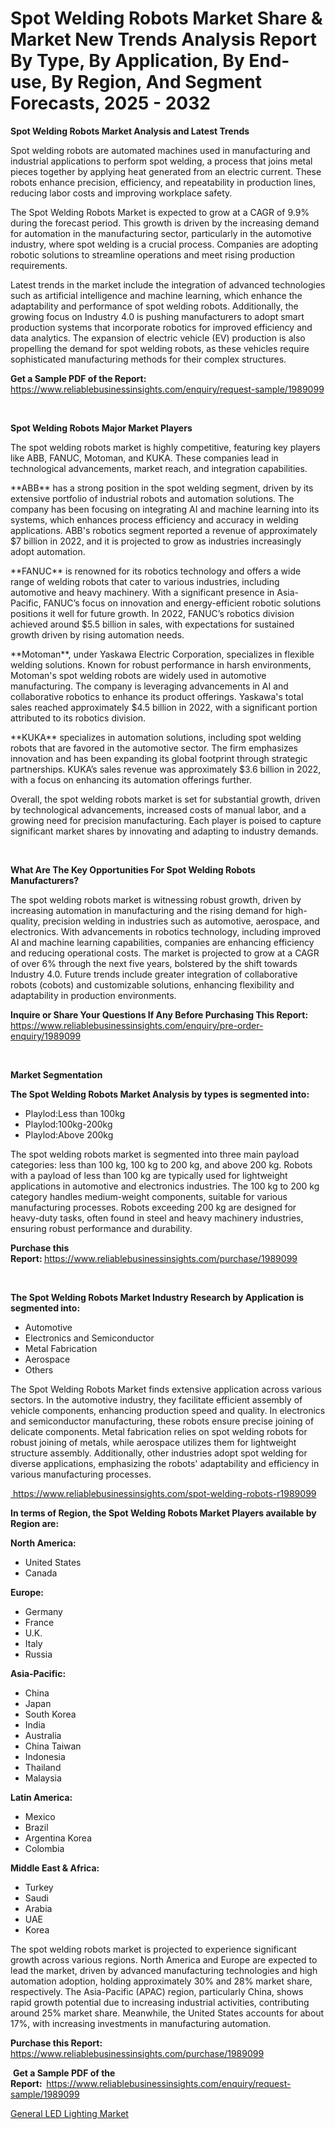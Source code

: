 <p><h1>Spot Welding Robots Market Share & Market New Trends Analysis Report By Type, By Application, By End-use, By Region, And Segment Forecasts, 2025 - 2032</h1></p><p><strong>Spot Welding Robots Market Analysis and Latest Trends</strong></p>
<p><p>Spot welding robots are automated machines used in manufacturing and industrial applications to perform spot welding, a process that joins metal pieces together by applying heat generated from an electric current. These robots enhance precision, efficiency, and repeatability in production lines, reducing labor costs and improving workplace safety. </p><p>The Spot Welding Robots Market is expected to grow at a CAGR of 9.9% during the forecast period. This growth is driven by the increasing demand for automation in the manufacturing sector, particularly in the automotive industry, where spot welding is a crucial process. Companies are adopting robotic solutions to streamline operations and meet rising production requirements. </p><p>Latest trends in the market include the integration of advanced technologies such as artificial intelligence and machine learning, which enhance the adaptability and performance of spot welding robots. Additionally, the growing focus on Industry 4.0 is pushing manufacturers to adopt smart production systems that incorporate robotics for improved efficiency and data analytics. The expansion of electric vehicle (EV) production is also propelling the demand for spot welding robots, as these vehicles require sophisticated manufacturing methods for their complex structures.</p></p>
<p><strong>Get a Sample PDF of the Report:&nbsp;</strong> <a href="https://www.reliablebusinessinsights.com/enquiry/request-sample/1989099?utm_campaign=2565&utm_medium=2&utm_source=Github&utm_content=ia&utm_term=20022025&utm_id=spot-welding-robots">https://www.reliablebusinessinsights.com/enquiry/request-sample/1989099</a></p>
<p>&nbsp;</p>
<p><strong>Spot Welding Robots Major Market Players</strong></p>
<p><p>The spot welding robots market is highly competitive, featuring key players like ABB, FANUC, Motoman, and KUKA. These companies lead in technological advancements, market reach, and integration capabilities.</p><p>**ABB** has a strong position in the spot welding segment, driven by its extensive portfolio of industrial robots and automation solutions. The company has been focusing on integrating AI and machine learning into its systems, which enhances process efficiency and accuracy in welding applications. ABB's robotics segment reported a revenue of approximately $7 billion in 2022, and it is projected to grow as industries increasingly adopt automation.</p><p>**FANUC** is renowned for its robotics technology and offers a wide range of welding robots that cater to various industries, including automotive and heavy machinery. With a significant presence in Asia-Pacific, FANUC’s focus on innovation and energy-efficient robotic solutions positions it well for future growth. In 2022, FANUC’s robotics division achieved around $5.5 billion in sales, with expectations for sustained growth driven by rising automation needs.</p><p>**Motoman**, under Yaskawa Electric Corporation, specializes in flexible welding solutions. Known for robust performance in harsh environments, Motoman's spot welding robots are widely used in automotive manufacturing. The company is leveraging advancements in AI and collaborative robotics to enhance its product offerings. Yaskawa's total sales reached approximately $4.5 billion in 2022, with a significant portion attributed to its robotics division.</p><p>**KUKA** specializes in automation solutions, including spot welding robots that are favored in the automotive sector. The firm emphasizes innovation and has been expanding its global footprint through strategic partnerships. KUKA’s sales revenue was approximately $3.6 billion in 2022, with a focus on enhancing its automation offerings further.</p><p>Overall, the spot welding robots market is set for substantial growth, driven by technological advancements, increased costs of manual labor, and a growing need for precision manufacturing. Each player is poised to capture significant market shares by innovating and adapting to industry demands.</p></p>
<p>&nbsp;</p>
<p><strong>What Are The Key Opportunities For Spot Welding Robots Manufacturers?</strong></p>
<p><p>The spot welding robots market is witnessing robust growth, driven by increasing automation in manufacturing and the rising demand for high-quality, precision welding in industries such as automotive, aerospace, and electronics. With advancements in robotics technology, including improved AI and machine learning capabilities, companies are enhancing efficiency and reducing operational costs. The market is projected to grow at a CAGR of over 6% through the next five years, bolstered by the shift towards Industry 4.0. Future trends include greater integration of collaborative robots (cobots) and customizable solutions, enhancing flexibility and adaptability in production environments.</p></p>
<p><strong>Inquire or Share Your Questions If Any Before Purchasing This Report:</strong> <a href="https://www.reliablebusinessinsights.com/enquiry/pre-order-enquiry/1989099?utm_campaign=2565&utm_medium=2&utm_source=Github&utm_content=ia&utm_term=20022025&utm_id=spot-welding-robots">https://www.reliablebusinessinsights.com/enquiry/pre-order-enquiry/1989099</a></p>
<p>&nbsp;</p>
<p><strong>Market Segmentation</strong></p>
<p><strong>The Spot Welding Robots Market Analysis by types is segmented into:</strong></p>
<p><ul><li>Playlod:Less than 100kg</li><li>Playlod:100kg-200kg</li><li>Playlod:Above 200kg</li></ul></p>
<p><p>The spot welding robots market is segmented into three main payload categories: less than 100 kg, 100 kg to 200 kg, and above 200 kg. Robots with a payload of less than 100 kg are typically used for lightweight applications in automotive and electronics industries. The 100 kg to 200 kg category handles medium-weight components, suitable for various manufacturing processes. Robots exceeding 200 kg are designed for heavy-duty tasks, often found in steel and heavy machinery industries, ensuring robust performance and durability.</p></p>
<p><strong>Purchase this Report:&nbsp;</strong><a href="https://www.reliablebusinessinsights.com/purchase/1989099?utm_campaign=2565&utm_medium=2&utm_source=Github&utm_content=ia&utm_term=20022025&utm_id=spot-welding-robots">https://www.reliablebusinessinsights.com/purchase/1989099</a></p>
<p>&nbsp;</p>
<p><strong>The Spot Welding Robots Market Industry Research by Application is segmented into:</strong></p>
<p><ul><li>Automotive</li><li>Electronics and Semiconductor</li><li>Metal Fabrication</li><li>Aerospace</li><li>Others</li></ul></p>
<p><p>The Spot Welding Robots Market finds extensive application across various sectors. In the automotive industry, they facilitate efficient assembly of vehicle components, enhancing production speed and quality. In electronics and semiconductor manufacturing, these robots ensure precise joining of delicate components. Metal fabrication relies on spot welding robots for robust joining of metals, while aerospace utilizes them for lightweight structure assembly. Additionally, other industries adopt spot welding for diverse applications, emphasizing the robots' adaptability and efficiency in various manufacturing processes.</p></p>
<p><a href="https://www.reliablebusinessinsights.com/spot-welding-robots-r1989099?utm_campaign=2565&utm_medium=2&utm_source=Github&utm_content=ia&utm_term=20022025&utm_id=spot-welding-robots">&nbsp;https://www.reliablebusinessinsights.com/spot-welding-robots-r1989099</a></p>
<p><strong>In terms of Region, the Spot Welding Robots Market Players available by Region are:</strong></p>
<p>
    <p> <strong> North America: </strong>
        <ul>
            <li>United States</li>
            <li>Canada</li>
        </ul>
        </p> 
    <p> <strong> Europe: </strong>
        <ul>
            <li>Germany</li>
            <li>France</li>
            <li>U.K.</li>
            <li>Italy</li>
            <li>Russia</li>
        </ul>
        </p> 
    <p> <strong> Asia-Pacific: </strong>
        <ul>
            <li>China</li>
            <li>Japan</li>
            <li>South Korea</li>
            <li>India</li>
            <li>Australia</li>
            <li>China Taiwan</li>
            <li>Indonesia</li>
            <li>Thailand</li>
            <li>Malaysia</li>
        </ul>
        </p> 
    <p> <strong> Latin America: </strong>
        <ul>
            <li>Mexico</li>
            <li>Brazil</li>
            <li>Argentina Korea</li>
            <li>Colombia</li>
        </ul>
        </p> 
    <p> <strong> Middle East & Africa: </strong>
        <ul>
            <li>Turkey</li>
            <li>Saudi</li>
            <li>Arabia</li>
            <li>UAE</li>
            <li>Korea</li>
        </ul>
    </p>
    </p>
<p><p>The spot welding robots market is projected to experience significant growth across various regions. North America and Europe are expected to lead the market, driven by advanced manufacturing technologies and high automation adoption, holding approximately 30% and 28% market share, respectively. The Asia-Pacific (APAC) region, particularly China, shows rapid growth potential due to increasing industrial activities, contributing around 25% market share. Meanwhile, the United States accounts for about 17%, with increasing investments in manufacturing automation.</p></p>
<p><strong>Purchase this Report: </strong><a href="https://www.reliablebusinessinsights.com/purchase/1989099?utm_campaign=2565&utm_medium=2&utm_source=Github&utm_content=ia&utm_term=20022025&utm_id=spot-welding-robots">https://www.reliablebusinessinsights.com/purchase/1989099</a></p>
<p>&nbsp;<strong>Get a Sample PDF of the Report:&nbsp;&nbsp;</strong><a href="https://www.reliablebusinessinsights.com/enquiry/request-sample/1989099?utm_campaign=2565&utm_medium=2&utm_source=Github&utm_content=ia&utm_term=20022025&utm_id=spot-welding-robots">https://www.reliablebusinessinsights.com/enquiry/request-sample/1989099</a></p>
<p><strong></strong></p>
<p><p><a href="https://github.com/bholdsfofie/Market-Research-Report-List-1/blob/main/general-led-lighting-market.md?utm_campaign=2565&utm_medium=2&utm_source=Github&utm_content=ia&utm_term=20022025&utm_id=spot-welding-robots">General LED Lighting Market</a></p></p>